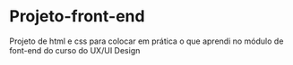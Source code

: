 # Projeto-front-end
Projeto de html e css para colocar em prática o que aprendi no módulo de font-end do curso do UX/UI Design
